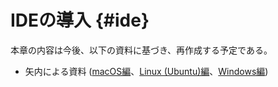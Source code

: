 # IDEの導入 {#ide}



本章の内容は今後、以下の資料に基づき、再作成する予定である。

* 矢内による資料 ([macOS編](https://yukiyanai.github.io/jp/resources/docs/install-R_macOS.pdf)、[Linux (Ubuntu)編](https://yukiyanai.github.io/jp/resources/docs/install-R_ubuntu.pdf)、[Windows編](https://yukiyanai.github.io/jp/resources/docs/install-R_windows.pdf))

<!--
## RStudioのインストールと起動 {#ide-install}

### macOSの場合

### Linux (Ubuntu)の場合

### Windowsの場合

---

## RStudioの設定 {#ide-setting}

### 設定画面の開き方

### 私たちのRStudio

---

## RStudio Cloudについて

これまでRとRStudioの導入について説明しましたが、これは自分のパソコンにインストールすることを前提としていました。したがって、パソコンを新しく買ったり、複数のパソコンを持つ場合は、それぞれに対してインストールと設定をする必要があります。これらの作業は慣れれば大したことではありませんが、それでも面倒だと思う方もいるでしょう。また、それぞれのパソコンにRとRStudioをインストールして常に同じ環境を維持するのも手間のかかる作業です。そこで一つの対案となるのが[RStudio Cloud](https://rstudio.cloud)です。

\begin{figure}[H]

{\centering \includegraphics[width=1\linewidth]{Figures/Installation/RStudioCloud} 

}

\caption{RStudio Cloudの起動画面 (Operaの場合)}(\#fig:RStudioCloud)
\end{figure}

RStudio Cloudはサーバー上にインストールされているRとRStudioをインターネットブラウザ[^browser]で動かすことができるサービスです。インターネットさえ接続されていれば、図\@ref(fig:RStudioCloud)のように、どこでも同じ環境のRとRStudioを使用することができます。また、無料です。ブラウザ上で操作できるため、スマートフォンやタブレットPCでも操作は不可能ではありませんが、基本的にはPCでの操作を想定しています。

[^browser]: [Chrome](https://www.google.com/intl/ja_jp/chrome/)、 [Firefox](https://www.mozilla.org/ja/firefox/new/)、 [Opera](https://www.opera.com)、[Safari](https://www.apple.com/jp/safari/)、[Edge](https://www.microsoft.com/ja-jp/edge)など

これだけだとRStudio Cloud最強説とかがあってもおかしくはありませんね。しかし、ブラウザ上で動くという点でローカルのRStudioよりもやや重いです。また、PCとは違って、メモリの増設もできませんし、マルチコアの使用も非常に制約されています。Tcl/Tkを使用するパッケージの起動はできない限界もあります。また、日本語ユーザー限定の問題かもしれませんが、図に日本語を含む2バイト文字を埋め込むのが非常に面倒くさい問題もあります。

本書はローカルにインストールされているRとRStudioを念頭に置いて解説しますが、RStudio Cloudでも問題なく本書の実習が可能です[^rstudiocloud]。RStudio Cloudの使い方は適宜インターネットなどで検索してみてください。

[^rstudiocloud]: ただし、図に日本語は入力できません。
-->
